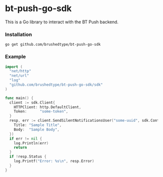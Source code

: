 # bt-push-go-sdk
This is a Go library to interact with the BT Push backend.

### Installation
```shell
go get github.com/brushedtype/bt-push-go-sdk
```

### Example
```go
import (
  "net/http"
  "net/url"
  "log"
  "github.com/brushedtype/bt-push-go-sdk/sdk"
)

func main() {
  client := sdk.Client{
    HTTPClient: http.DefaultClient,
    Token:      "some-token",
  }
  resp, err := client.SendSilentNotificationsUser("some-uuid", sdk.Content{
    Title: "Sample Title",
    Body:  "Sample Body",
  })
  if err != nil {
    log.Println(err)
    return
  }
  if !resp.Status {
    log.Printf("Error: %s\n", resp.Error)
  }
}
```
